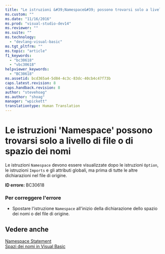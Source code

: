 ```yaml
---
title: "Le istruzioni &#39;Namespace&#39; possono trovarsi solo a livello di file o di spazio dei nomi | Microsoft Docs"
ms.custom: ""
ms.date: "11/16/2016"
ms.prod: "visual-studio-dev14"
ms.reviewer: ""
ms.suite: ""
ms.technology: 
  - "devlang-visual-basic"
ms.tgt_pltfrm: ""
ms.topic: "article"
f1_keywords: 
  - "bc30618"
  - "vbc30618"
helpviewer_keywords: 
  - "BC30618"
ms.assetid: bcd365a4-5d84-4c3c-83dc-40cb4c47f73b
caps.latest.revision: 8
caps.handback.revision: 8
author: "stevehoag"
ms.author: "shoag"
manager: "wpickett"
translationtype: Human Translation
---
```

# Le istruzioni &#39;Namespace&#39; possono trovarsi solo a livello di file o di spazio dei nomi
Le istruzioni `Namespace` devono essere visualizzate dopo le istruzioni `Option`, le istruzioni `Imports` e gli attributi globali, ma prima di tutte le altre dichiarazioni nel file di origine.  
  
 **ID errore:** BC30618  
  
### Per correggere l'errore  
  
-   Spostare l'istruzione `Namespace` all'inizio della dichiarazione dello spazio dei nomi o del file di origine.  
  
## Vedere anche  
 [Namespace Statement](../../visual-basic/language-reference/statements/namespace-statement.md)   
 [Spazi dei nomi in Visual Basic](../../visual-basic/programming-guide/program-structure/namespaces.md)